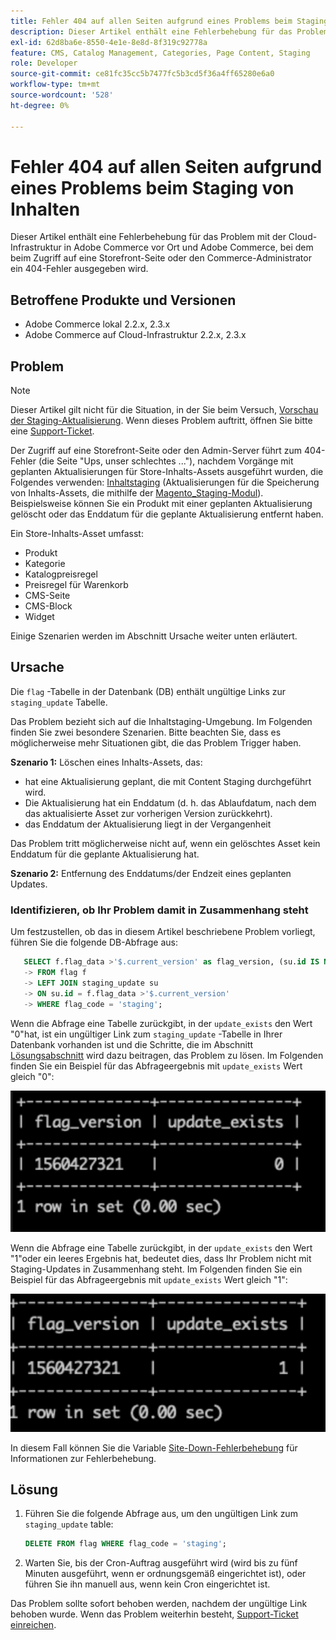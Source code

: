 ```yaml
---
title: Fehler 404 auf allen Seiten aufgrund eines Problems beim Staging von Inhalten
description: Dieser Artikel enthält eine Fehlerbehebung für das Problem mit der Cloud-Infrastruktur in Adobe Commerce vor Ort und Adobe Commerce, bei dem beim Zugriff auf eine Storefront-Seite oder den Commerce-Administrator ein 404-Fehler ausgegeben wird.
exl-id: 62d8ba6e-8550-4e1e-8e8d-8f319c92778a
feature: CMS, Catalog Management, Categories, Page Content, Staging
role: Developer
source-git-commit: ce81fc35cc5b7477fc5b3cd5f36a4ff65280e6a0
workflow-type: tm+mt
source-wordcount: '528'
ht-degree: 0%

---
```


# Fehler 404 auf allen Seiten aufgrund eines Problems beim Staging von Inhalten

Dieser Artikel enthält eine Fehlerbehebung für das Problem mit der Cloud-Infrastruktur in Adobe Commerce vor Ort und Adobe Commerce, bei dem beim Zugriff auf eine Storefront-Seite oder den Commerce-Administrator ein 404-Fehler ausgegeben wird.

## Betroffene Produkte und Versionen

* Adobe Commerce lokal 2.2.x, 2.3.x
* Adobe Commerce auf Cloud-Infrastruktur 2.2.x, 2.3.x

## Problem

>[!NOTE]
>
>Dieser Artikel gilt nicht für die Situation, in der Sie beim Versuch, [Vorschau der Staging-Aktualisierung](https://docs.magento.com/user-guide/cms/content-staging-scheduled-update.html#preview-the-scheduled-change). Wenn dieses Problem auftritt, öffnen Sie bitte eine [Support-Ticket](/help/help-center-guide/help-center/magento-help-center-user-guide.md#submit-ticket).

Der Zugriff auf eine Storefront-Seite oder den Admin-Server führt zum 404-Fehler (die Seite &quot;Ups, unser schlechtes ...&quot;), nachdem Vorgänge mit geplanten Aktualisierungen für Store-Inhalts-Assets ausgeführt wurden, die Folgendes verwenden: [Inhaltstaging](https://experienceleague.adobe.com/docs/commerce-admin/content-design/staging/content-staging.html) (Aktualisierungen für die Speicherung von Inhalts-Assets, die mithilfe der [Magento\_Staging-Modul](https://developer.adobe.com/commerce/php/module-reference/)). Beispielsweise können Sie ein Produkt mit einer geplanten Aktualisierung gelöscht oder das Enddatum für die geplante Aktualisierung entfernt haben.

Ein Store-Inhalts-Asset umfasst:

* Produkt
* Kategorie
* Katalogpreisregel
* Preisregel für Warenkorb
* CMS-Seite
* CMS-Block
* Widget

Einige Szenarien werden im Abschnitt Ursache weiter unten erläutert.

## Ursache

Die `flag` -Tabelle in der Datenbank (DB) enthält ungültige Links zur `staging_update` Tabelle.

Das Problem bezieht sich auf die Inhaltstaging-Umgebung. Im Folgenden finden Sie zwei besondere Szenarien. Bitte beachten Sie, dass es möglicherweise mehr Situationen gibt, die das Problem Trigger haben.

**Szenario 1:** Löschen eines Inhalts-Assets, das:

* hat eine Aktualisierung geplant, die mit Content Staging durchgeführt wird.
* Die Aktualisierung hat ein Enddatum (d. h. das Ablaufdatum, nach dem das aktualisierte Asset zur vorherigen Version zurückkehrt).
* das Enddatum der Aktualisierung liegt in der Vergangenheit

Das Problem tritt möglicherweise nicht auf, wenn ein gelöschtes Asset kein Enddatum für die geplante Aktualisierung hat.

**Szenario 2:** Entfernung des Enddatums/der Endzeit eines geplanten Updates.

### Identifizieren, ob Ihr Problem damit in Zusammenhang steht

Um festzustellen, ob das in diesem Artikel beschriebene Problem vorliegt, führen Sie die folgende DB-Abfrage aus:

```sql
   SELECT f.flag_data >'$.current_version' as flag_version, (su.id IS NOT NULL) as update_exists
   -> FROM flag f
   -> LEFT JOIN staging_update su
   -> ON su.id = f.flag_data >'$.current_version'
   -> WHERE flag_code = 'staging';
```

Wenn die Abfrage eine Tabelle zurückgibt, in der `update_exists` den Wert &quot;0&quot;hat, ist ein ungültiger Link zum `staging_update` -Tabelle in Ihrer Datenbank vorhanden ist und die Schritte, die im Abschnitt [Lösungsabschnitt](#solution) wird dazu beitragen, das Problem zu lösen. Im Folgenden finden Sie ein Beispiel für das Abfrageergebnis mit `update_exists` Wert gleich &quot;0&quot;:

![update_exists_0.png](assets/update_exists_0.png)

Wenn die Abfrage eine Tabelle zurückgibt, in der `update_exists` den Wert &quot;1&quot;oder ein leeres Ergebnis hat, bedeutet dies, dass Ihr Problem nicht mit Staging-Updates in Zusammenhang steht. Im Folgenden finden Sie ein Beispiel für das Abfrageergebnis mit `update_exists` Wert gleich &quot;1&quot;:

![updates_exists_1.png](assets/updates_exist_1.png)

In diesem Fall können Sie die Variable [Site-Down-Fehlerbehebung](/help/troubleshooting/site-down-or-unresponsive/magento-site-down-troubleshooter.md) für Informationen zur Fehlerbehebung.

## Lösung

1. Führen Sie die folgende Abfrage aus, um den ungültigen Link zum `staging_update` table:

   ```sql
   DELETE FROM flag WHERE flag_code = 'staging';
   ```

1. Warten Sie, bis der Cron-Auftrag ausgeführt wird (wird bis zu fünf Minuten ausgeführt, wenn er ordnungsgemäß eingerichtet ist), oder führen Sie ihn manuell aus, wenn kein Cron eingerichtet ist.

Das Problem sollte sofort behoben werden, nachdem der ungültige Link behoben wurde. Wenn das Problem weiterhin besteht, [Support-Ticket einreichen](/help/help-center-guide/help-center/magento-help-center-user-guide.md#submit-ticket).
